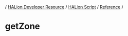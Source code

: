 / [HALion Developer Resource](../..//HALion-Developer-Resource.md) / [HALion Script](./HALion-Script.md) / [Reference](./Reference.md) /

# getZone
